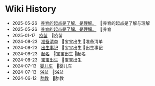 # Wiki History

- 2025-05-26&nbsp;&nbsp; [养育的起点是了解、是理解。](/0010_养育的起点是了解与理解)&nbsp;&nbsp; :bookmark:养育的起点是了解与理解
- 2025-05-26&nbsp;&nbsp; [养育的起点是了解、是理解。](/0010_养育)&nbsp;&nbsp; :bookmark:养育
- 2025-01-17&nbsp;&nbsp; [疫苗](/0009_疫苗)&nbsp;&nbsp; :bookmark:疫苗
- 2024-08-23&nbsp;&nbsp; [准备清单](/0005_宝宝出生_准备清单)&nbsp;&nbsp; :bookmark:宝宝出生 :bookmark:准备清单
- 2024-08-23&nbsp;&nbsp; [出生事记](/0007_宝宝出生_出生事记)&nbsp;&nbsp; :bookmark:宝宝出生 :bookmark:出生事记
- 2024-08-23&nbsp;&nbsp; [起名](/0008_宝宝出生_起名)&nbsp;&nbsp; :bookmark:宝宝出生 :bookmark:起名
- 2024-08-23&nbsp;&nbsp; [宝宝出生](/0006_宝宝出生)&nbsp;&nbsp; :bookmark:宝宝出生
- 2024-07-13&nbsp;&nbsp; [婴儿车](/0003_婴儿车)&nbsp;&nbsp; :bookmark:婴儿车
- 2024-07-13&nbsp;&nbsp; [浴盆](/0004_浴盆)&nbsp;&nbsp; :bookmark:浴盆
- 2024-06-12&nbsp;&nbsp; [胎教](/0002_胎教)&nbsp;&nbsp; :bookmark:胎教
